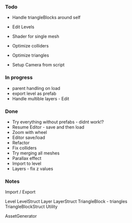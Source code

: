 ### Todo

* Handle triangleBlocks around self

* Edit Levels
* Shader for single mesh
* Optimize colliders
* Optimize triangles
* Setup Camera from script

### In progress

* parent handling on load
* export level as prefab
* Handle multible layers - Edit



### Done

* Try everything without prefabs - didnt work!?
* Resume Editor - save and then load
* Zoom with wheel
* Editor save/load
* Refactor
* Fix colliders
* Try merging all meshes
* Parallax effect
* Import to level
* Layers - fix z values


### Notes


Import / Export

Level
LevelStruct
Layer
LayerStruct
TriangleBlock - triangles
TriangleBlockStruct
Utility

AssetGenerator
